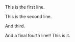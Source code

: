 This is the first line.

This is the second line.

And third.

And a final fourth line!! This is it.
